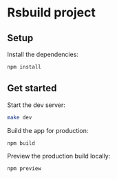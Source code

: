 # Rsbuild project

## Setup

Install the dependencies:

```bash
npm install
```

## Get started

Start the dev server:

```bash
make dev
```

Build the app for production:

```bash
npm build
```

Preview the production build locally:

```bash
npm preview
```
